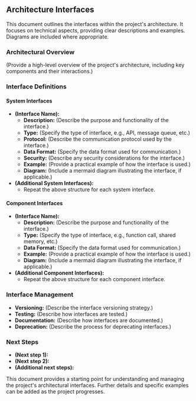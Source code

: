 ## Architecture Interfaces

This document outlines the interfaces within the project's architecture. It focuses on technical aspects, providing clear descriptions and examples. Diagrams are included where appropriate.

### Architectural Overview

(Provide a high-level overview of the project's architecture, including key components and their interactions.)

### Interface Definitions

#### System Interfaces

* **(Interface Name):**
    * **Description:** (Describe the purpose and functionality of the interface.)
    * **Type:** (Specify the type of interface, e.g., API, message queue, etc.)
    * **Protocol:** (Describe the communication protocol used by the interface.)
    * **Data Format:** (Specify the data format used for communication.)
    * **Security:** (Describe any security considerations for the interface.)
    * **Example:** (Provide a practical example of how the interface is used.)
    * **Diagram:** (Include a mermaid diagram illustrating the interface, if applicable.)
* **(Additional System Interfaces):**
    * Repeat the above structure for each system interface.

#### Component Interfaces

* **(Interface Name):**
    * **Description:** (Describe the purpose and functionality of the interface.)
    * **Type:** (Specify the type of interface, e.g., function call, shared memory, etc.)
    * **Data Format:** (Specify the data format used for communication.)
    * **Example:** (Provide a practical example of how the interface is used.)
    * **Diagram:** (Include a mermaid diagram illustrating the interface, if applicable.)
* **(Additional Component Interfaces):**
    * Repeat the above structure for each component interface.

### Interface Management

* **Versioning:** (Describe the interface versioning strategy.)
* **Testing:** (Describe how interfaces are tested.)
* **Documentation:** (Describe how interfaces are documented.)
* **Deprecation:** (Describe the process for deprecating interfaces.)

### Next Steps

* **(Next step 1):**
* **(Next step 2):**
* **(Additional next steps):**

This document provides a starting point for understanding and managing the project's architectural interfaces. Further details and specific examples can be added as the project progresses.
